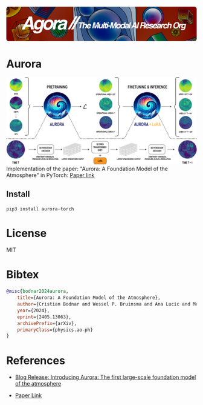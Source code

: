 [![Multi-Modality](agorabanner.png)](https://discord.gg/qUtxnK2NMf)

# Aurora
![Aurora](aurora.png)
Implementation of the paper: "Aurora: A Foundation Model of the Atmosphere" in PyTorch: [Paper link](https://arxiv.org/abs/2405.13063)


## Install
`pip3 install aurora-torch`


# License
MIT


#  Bibtex
```bibtex
@misc{bodnar2024aurora,
    title={Aurora: A Foundation Model of the Atmosphere}, 
    author={Cristian Bodnar and Wessel P. Bruinsma and Ana Lucic and Megan Stanley and Johannes Brandstetter and Patrick Garvan and Maik Riechert and Jonathan Weyn and Haiyu Dong and Anna Vaughan and Jayesh K. Gupta and Kit Tambiratnam and Alex Archibald and Elizabeth Heider and Max Welling and Richard E. Turner and Paris Perdikaris},
    year={2024},
    eprint={2405.13063},
    archivePrefix={arXiv},
    primaryClass={physics.ao-ph}
}
```

# References

- [Blog Release: Introducing Aurora: The first large-scale foundation model of the atmosphere](https://www.microsoft.com/en-us/research/blog/introducing-aurora-the-first-large-scale-foundation-model-of-the-atmosphere/)

- [Paper Link](https://arxiv.org/abs/2405.13063)

<!-- - [Microsoft Twitter Thread]() -->